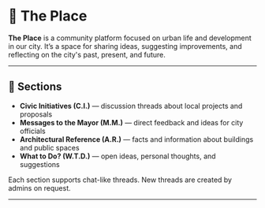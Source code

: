 # 🌆 **The Place**
**The Place** is a community platform focused on urban life and development in our city.
It’s a space for sharing ideas, suggesting improvements, and reflecting on the city's past, present, and future.

---

## 🔧 Sections

- **Civic Initiatives (C.I.)** — discussion threads about local projects and proposals
- **Messages to the Mayor (M.M.)** — direct feedback and ideas for city officials
- **Architectural Reference (A.R.)** — facts and information about buildings and public spaces
- **What to Do? (W.T.D.)** — open ideas, personal thoughts, and suggestions

Each section supports chat-like threads. New threads are created by admins on request.

---
